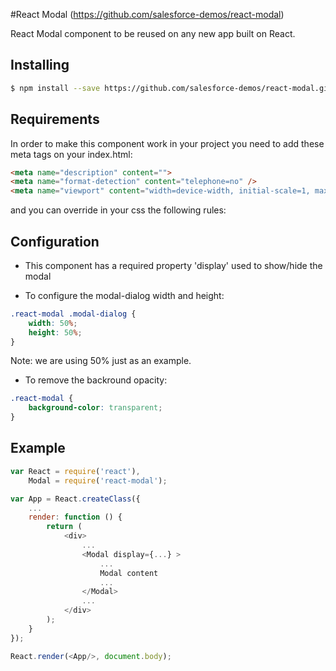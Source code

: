 #React Modal (https://github.com/salesforce-demos/react-modal)

React Modal component to be reused on any new app built on React.

## Installing

```bash
$ npm install --save https://github.com/salesforce-demos/react-modal.git
```

## Requirements

In order to make this component work in your project you need to add these meta
tags on your index.html:

```html
<meta name="description" content="">
<meta name="format-detection" content="telephone=no" />
<meta name="viewport" content="width=device-width, initial-scale=1, maximum-scale=1">
```
and you can override in your css the following rules:

## Configuration 

- This component has a required property 'display' used to show/hide the modal 

- To configure the modal-dialog width and height:

```css
.react-modal .modal-dialog {
    width: 50%;
    height: 50%;
}
```

Note: we are using 50% just as an example.

- To remove the backround opacity:

```css
.react-modal {
    background-color: transparent;
}
```

## Example

```js
var React = require('react'),
    Modal = require('react-modal');

var App = React.createClass({
    ...
    render: function () {
        return (
            <div>
                ...
                <Modal display={...} >
                    ...
                    Modal content
                    ...
                </Modal>        
                ...
            </div>        
        );
    }
});

React.render(<App/>, document.body);
```
